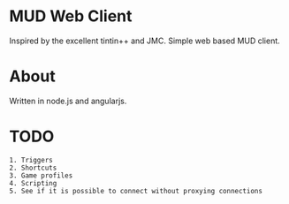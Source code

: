 MUD Web Client
==============

Inspired by the excellent tintin++ and JMC. Simple web based MUD client.

About
=====

Written in node.js and angularjs.

TODO
====

	1. Triggers
	2. Shortcuts
	3. Game profiles
	4. Scripting
	5. See if it is possible to connect without proxying connections